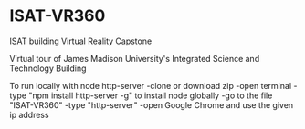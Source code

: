 # ISAT-VR360
ISAT building Virtual Reality Capstone

Virtual tour of James Madison University's Integrated Science and Technology Building

To run locally with node http-server
-clone or download zip
-open terminal
-type "npm install http-server -g" to install node globally
-go to the file "ISAT-VR360"
-type "http-server"
-open Google Chrome and use the given ip address
